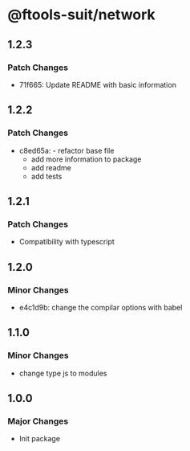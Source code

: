 # @ftools-suit/network

## 1.2.3

### Patch Changes

- 71f665: Update README with basic information

## 1.2.2

### Patch Changes

-   c8ed65a: - refactor base file
    -   add more information to package
    -   add readme
    -   add tests

## 1.2.1

### Patch Changes

-   Compatibility with typescript

## 1.2.0

### Minor Changes

-   e4c1d9b: change the compilar options with babel

## 1.1.0

### Minor Changes

-   change type js to modules

## 1.0.0

### Major Changes

-   Init package
